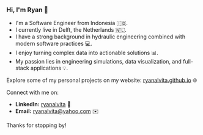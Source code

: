 ### Hi, I'm Ryan 👋

- I'm a Software Engineer from Indonesia 🇮🇩.
- I currently live in Delft, the Netherlands 🇳🇱.
- I have a strong background in hydraulic engineering combined with modern software practices 💻.
- I enjoy turning complex data into actionable solutions 📊.
- My passion lies in engineering simulations, data visualization, and full-stack applications 💡.

Explore some of my personal projects on my website: [ryanalvita.github.io](https://ryanalvita.github.io/) 🌐

Connect with me on:
- **LinkedIn:** [ryanalvita](https://www.linkedin.com/in/ryanalvita/) 🔗
- **Email:** [ryanalvita@yahoo.com](mailto:ryanalvita@yahoo.com) ✉️

Thanks for stopping by!
